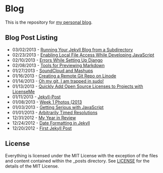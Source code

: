 # Blog

This is the repository for [my personal blog](http://joshbranchaud.com).

## Blog Post Listing

- 03/02/2013 - [Running Your Jekyll Blog from a Subdirectory](http://joshbranchaud.com/blog/2013/03/02/Running-Your-Jekyll-Blog-from-a-Subdirectory.html)
- 02/23/2013 - [Enabling Local File Access While Developing JavaScript](http://joshbranchaud.com/blog/2013/02/23/Enabling-Local-File-Access-While-Developing-Javascript.html)
- 02/10/2013 - [Errors While Setting Up Django](http://joshbranchaud.com/blog/2013/02/10/Errors-While-Setting-Up-Django.html)
- 02/08/2013 - [Tools for Previewing Markdown](http://joshbranchaud.com/blog/2013/02/08/Tools-for-Previewing-Markdown.html)
- 01/27/2013 - [SoundCloud and Mashups](http://joshbranchaud.com/blog/2013/01/27/SoundCloud-and-Mashups.html)
- 01/16/2013 - [Creating a Remote Git Repo on Linode](http://joshbranchaud.com/blog/2013/01/16/Creating-a-Remote-Git-Repo-on-Linode.html)
- 01/14/2013 - [Oh my git, I am trapped in sudo!](http://joshbranchaud.com/blog/2013/01/14/Oh-my-git,-I-am-trapped-in-sudo.html)
- 01/13/2013 - [Quickly Add Open Source Licenses to Projects with LicenseMe](http://joshbranchaud.com/blog/2013/01/13/Quickly-Add-Open-Source-Licenses-to-Projects-with-LicenseMe.html)
- 01/11/2013 - [Jekyll-Post](http://joshbranchaud.com/blog/2013/01/11/Jekyll-Post.html)
- 01/08/2013 - [Week 1 Photos (2013](http://joshbranchaud.com/blog/2013/01/08/Week-1-Photos-%282013%29.html)
- 01/03/2013 - [Getting Serious with JavaScript](http://joshbranchaud.com/blog/2013/01/03/Getting-Serious-With-Javascript.html)
- 01/01/2013 - [Arbitrarily Timed Resolutions](http://joshbranchaud.com/blog/2013/01/01/Arbitrarily-Timed-Resolutions.html)
- 12/31/2012 - [My Year in Review](http://joshbranchaud.com/blog/2012/12/31/My-Year-in-Review.html)
- 12/24/2012 - [Date Formatting in Jekyll](http://joshbranchaud.com/blog/2012/12/24/Date-Formatting-in-Jekyll.html)
- 12/20/2012 - [First Jekyll Post](http://joshbranchaud.com/blog/2012/12/20/First-Jekyll-Post.html)

## License

Everything is licensed under the MIT License with the exception of the files
and content contained within the \_posts directory. See
[LICENSE](https://github.com/jbranchaud/blog/blob/master/LICENSE)
for the details of the MIT License.
